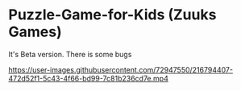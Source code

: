 # Puzzle-Game-for-Kids (Zuuks Games)
It's Beta version. There is some bugs

https://user-images.githubusercontent.com/72947550/216794407-472d52f1-5c43-4f66-bd99-7c81b236cd7e.mp4
